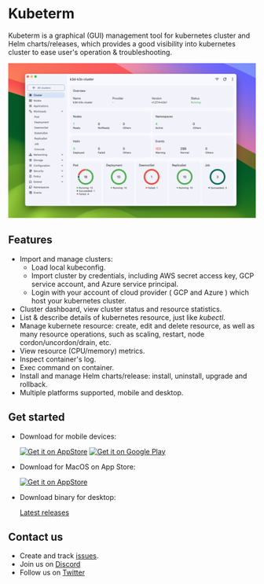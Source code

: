 # Kubeterm

Kubeterm is a graphical (GUI) management tool for kubernetes cluster and Helm charts/releases, which provides a good visibility into kubernetes cluster to ease user's operation & troubleshooting.

<div align="center">
	<img src="images/screenshot.png">
</div>

## Features

- Import and manage clusters:
  - Load local kubeconfig.
  - Import cluster by credentials, including AWS secret access key, GCP service account, and Azure service principal.
  - Login with your account of cloud provider ( GCP and Azure ) which host your kubernetes cluster.
- Cluster dashboard, view cluster status and resource statistics.
- List & describe details of kubernetes resource, just like *kubectl*.
- Manage kubernete resource: create, edit and delete resource, as well as many resource operations, such as scaling, restart, node cordon/uncordon/drain, etc.
- View resource (CPU/memory) metrics.
- Inspect container's log.
- Exec command on container.
- Install and manage Helm charts/release: install, uninstall, upgrade and rollback.
- Multiple platforms supported, mobile and desktop.

## Get started

- Download for mobile devices:

    <a href="https://apps.apple.com/us/app/kubeterm-kubernetes-client/id6450548861"><img src="https://developer.apple.com/news/images/download-on-the-app-store-badge.png" alt="Get it on AppStore" width='120px'/></a>
    <a href='https://play.google.com/store/apps/details?id=com.kubeterm'><img alt='Get it on Google Play' src='https://upload.wikimedia.org/wikipedia/commons/7/78/Google_Play_Store_badge_EN.svg' width='135px' /></a>

- Download for MacOS on App Store:

    <a href="https://apps.apple.com/us/app/kubeterm-kubernetes-client/id6450548861"><img src="https://developer.apple.com/news/images/download-on-the-app-store-badge.png" alt="Get it on AppStore" width='120px'/></a>

- Download binary for desktop:

    [Latest releases](https://github.com/kbterm/kubeterm/releases/latest)



## Contact us

- Create and track [issues](https://github.com/kbterm/kubeterm/issues).
- Join us on [Discord](https://discord.gg/Jv4zEEBMR2)
- Follow us on [Twitter](https://twitter.com/kubeterm)
